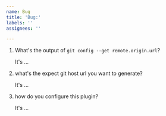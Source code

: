 ```yaml
---
name: Bug
title: 'Bug:'
labels: ''
assignees: ''

---
```


1. What's the output of `git config --get remote.origin.url`?

   It's ...

2. what's the expect git host url you want to generate?

   It's ...

3. how do you configure this plugin?

   It's ...
